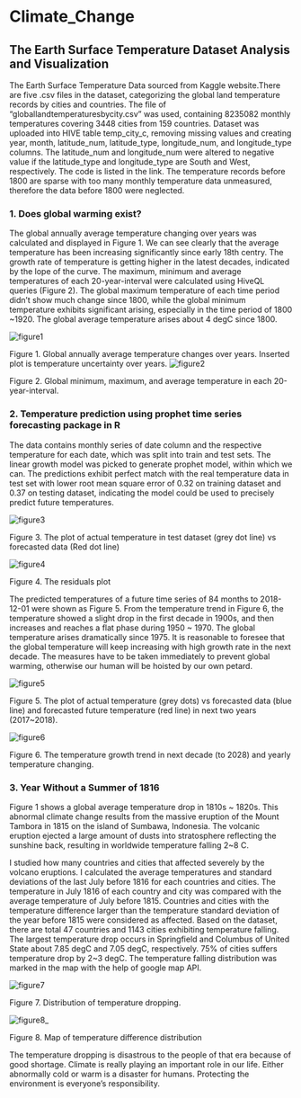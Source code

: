 # Climate_Change
## The Earth Surface Temperature Dataset Analysis and Visualization

The Earth Surface Temperature Data sourced from Kaggle website.There are five .csv files in the dataset, categorizing the global land temperature records by cities and countries. The file of “globallandtemperaturesbycity.csv” was used, containing 8235082 monthly temperatures covering 3448 cities from 159 countries. Dataset was uploaded into HIVE table temp_city_c, removing missing values and creating year, month, latitude_num, latitude_type, longitude_num, and longitude_type columns. The latitude_num and longitude_num were altered to negative value if the latitude_type and longitude_type are South and West, respectively. The code is listed in the link. The temperature records before 1800 are sparse with too many monthly temperature data unmeasured, therefore the data before 1800 were neglected. 

### 1. Does global warming exist?
The global annually average temperature changing over years was calculated and displayed in Figure 1. We can see clearly that the average temperature has been increasing significantly since early 18th centry. The growth rate of temperature is getting higher in the latest decades, indicated by the lope of the curve. The maximum, minimum and average temperatures of each 20-year-interval were calculated using HiveQL queries (Figure 2).  The global maximum temperature of each time period didn’t show much change since 1800, while the global minimum temperature exhibits significant arising, especially in the time period of 1800 ~1920. The global average temperature arises about 4 degC since 1800. 

   ![figure1](https://user-images.githubusercontent.com/19471954/27813450-ffc4a482-6043-11e7-8d17-5681efcaa473.png) 
  
  Figure 1. Global annually average temperature changes over years. Inserted plot is temperature uncertainty over years.
   ![figure2](https://user-images.githubusercontent.com/19471954/27813770-268f038a-6046-11e7-86c5-b3f92f0b7be1.png) 
  
  Figure 2. Global minimum, maximum, and average temperature in each 20-year-interval.

### 2. Temperature prediction using prophet time series forecasting package in R
The data contains monthly series of date column and the respective temperature for each date, which was split into train and test sets. The linear growth model was picked to generate prophet model, within which we can. The predictions exhibit perfect match with the real temperature data in test set with lower root mean square error of 0.32 on training dataset and 0.37 on testing dataset, indicating the model could be used to precisely predict future temperatures. 
   
   ![figure3](https://user-images.githubusercontent.com/19471954/27813929-45b20ba8-6047-11e7-9006-99a418e5395e.png)

Figure 3. The plot of actual temperature in test dataset (grey dot line) vs forecasted data (Red dot line)

   ![figure4](https://user-images.githubusercontent.com/19471954/27813928-45af57dc-6047-11e7-9936-39908a89a3cc.png)
   
Figure 4. The residuals plot

The predicted temperatures of a future time series of 84 months to 2018-12-01 were shown as Figure 5. From the temperature trend in Figure 6, the temperature showed a slight drop in the first decade in 1900s, and then increases and reaches a flat phase during 1950 ~ 1970. The global temperature arises dramatically since 1975. It is reasonable to foresee that the global temperature will keep increasing with high growth rate in the next decade. The measures have to be taken immediately to prevent global warming, otherwise our human will be hoisted by our own petard.

   ![figure5](https://user-images.githubusercontent.com/19471954/27813903-15322c7e-6047-11e7-9cf3-c1dd3072554d.png)
   
  Figure 5. The plot of actual temperature (grey dots) vs forecasted data (blue line) and forecasted future temperature (red line) in next two years (2017~2018).
   
   ![figure6](https://user-images.githubusercontent.com/19471954/27813974-a028c874-6047-11e7-880c-3ee766b085c4.png)

  Figure 6. The temperature growth trend in next decade (to 2028) and yearly temperature changing. 

### 3. Year Without a Summer of 1816
Figure 1 shows a global average temperature drop in 1810s ~ 1820s. This abnormal climate change results from the massive eruption of the Mount Tambora in 1815 on the island of Sumbawa, Indonesia. The volcanic eruption ejected a large amount of dusts into stratosphere reflecting the sunshine back, resulting in worldwide temperature falling 2~8 C. 

I studied how many countries and cities that affected severely by the volcano eruptions. I calculated the average temperatures and standard deviations of the last July before 1816 for each countries and cities. The temperature in July 1816 of each country and city was compared with the average temperature of July before 1815. Countries and cities with the temperature difference larger than the temperature standard deviation of the year before 1815 were considered as affected. Based on the dataset, there are total 47 countries and 1143 cities exhibiting temperature falling. The largest temperature drop occurs in Springfield and Columbus of United State about 7.85 degC and 7.05 degC, respectively. 75% of cities suffers temperature drop by 2~3 degC. The temperature falling distribution was marked in the map with the help of google map API. 


![figure7](https://user-images.githubusercontent.com/19471954/27813975-a02a383a-6047-11e7-8cf1-ddda5ca0171b.png)

Figure 7. Distribution of temperature dropping.

![figure8_](https://user-images.githubusercontent.com/19471954/27814011-cf8216b6-6047-11e7-8e54-5d61a8ec0b5a.png)

Figure 8. Map of temperature difference distribution

The temperature dropping is disastrous to the people of that era because of good shortage. Climate is really playing an important role in our life. Either abnormally cold or warm is a disaster for humans. Protecting the environment is everyone’s responsibility.


